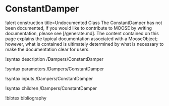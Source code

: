 <!-- MOOSE Documentation Stub: Remove this when content is added. -->

# ConstantDamper

!alert construction title=Undocumented Class
The ConstantDamper has not been documented, if you would like to contribute to MOOSE by
writing documentation, please see [/generate.md]. The content contained on this page explains
the typical documentation associated with a MooseObject; however, what is contained is ultimately
determined by what is necessary to make the documentation clear for users.

!syntax description /Dampers/ConstantDamper

!syntax parameters /Dampers/ConstantDamper

!syntax inputs /Dampers/ConstantDamper

!syntax children /Dampers/ConstantDamper

!bibtex bibliography
